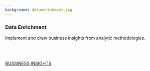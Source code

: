 ```yaml
---
background: dataenrichment.jpg
---
```


### Data Enrichment

Implement and draw business insights from analytic methodologies.
<br />
<br />
<br />
<br />
<div class="action"><a href='#' class="btn btn-lg btn-primary">BUSSINESS INSIGHTS</a></div>